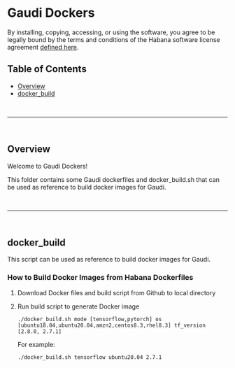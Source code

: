 # Gaudi Dockers

By installing, copying, accessing, or using the software, you agree to be legally bound by the terms and conditions of the Habana software license agreement [defined here](https://habana.ai/habana-outbound-software-license-agreement/).

## Table of Contents
  - [Overview](#overview)
  - [docker_build](#docker_build)


<br />

---

<br />

## Overview

Welcome to Gaudi Dockers!

This folder contains some Gaudi dockerfiles and docker_build.sh that can be used as reference to build docker images for Gaudi.

<br />

---

<br />

## docker_build

This script can be used as reference to build docker images for Gaudi.

### How to Build Docker Images from Habana Dockerfiles

1. Download Docker files and build script from Github to local directory

2. Run build script to generate Docker image
    ```
    ./docker_build.sh mode [tensorflow,pytorch] os [ubuntu18.04,ubuntu20.04,amzn2,centos8.3,rhel8.3] tf_version [2.8.0, 2.7.1]
    ```
    For example:
    ```
    ./docker_build.sh tensorflow ubuntu20.04 2.7.1
    ```